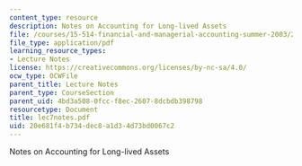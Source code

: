 ```yaml
---
content_type: resource
description: Notes on Accounting for Long-lived Assets
file: /courses/15-514-financial-and-managerial-accounting-summer-2003/20e681f4b734dec8a1d34d73bd0067c2_lec7notes.pdf
file_type: application/pdf
learning_resource_types:
- Lecture Notes
license: https://creativecommons.org/licenses/by-nc-sa/4.0/
ocw_type: OCWFile
parent_title: Lecture Notes
parent_type: CourseSection
parent_uid: 4bd3a508-0fcc-f8ec-2607-8dcbdb398798
resourcetype: Document
title: lec7notes.pdf
uid: 20e681f4-b734-dec8-a1d3-4d73bd0067c2
---
```

Notes on Accounting for Long-lived Assets